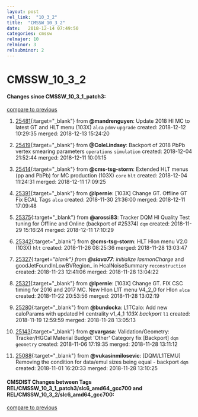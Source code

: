 ```yaml
---
layout: post
rel_link:  "10_3_2"
title:  "CMSSW_10_3_2"
date:   2018-12-14 07:49:50
categories: cmssw
relmajor: 10
relminor: 3
relsubminor: 2
---
```


# CMSSW_10_3_2
#### Changes since CMSSW_10_3_1_patch3:
[compare to previous](https://github.com/cms-sw/cmssw/compare/CMSSW_10_3_1_patch3...CMSSW_10_3_2)



1. [25481](http://github.com/cms-sw/cmssw/pull/25481){:target="_blank"}  from **@mandrenguyen**: Update 2018 HI MC to latest GT and HLT menu (103X) `alca`  `pdmv`  `upgrade`  created: 2018-12-12 10:29:35 merged: 2018-12-13 15:24:20



2. [25419](http://github.com/cms-sw/cmssw/pull/25419){:target="_blank"}  from **@ColeLindsey**: Backport of 2018 PbPb vertex smearing parameters `operations`  `simulation`  created: 2018-12-04 21:52:44 merged: 2018-12-11 10:01:15



3. [25414](http://github.com/cms-sw/cmssw/pull/25414){:target="_blank"}  from **@cms-tsg-storm**: Extended HLT menus (pp and PbPb) for MC production (103X) `core`  `hlt`  created: 2018-12-04 11:24:31 merged: 2018-12-11 17:09:25



4. [25391](http://github.com/cms-sw/cmssw/pull/25391){:target="_blank"}  from **@lpernie**: [103X] Change GT. Offline GT Fix ECAL Tags `alca`  created: 2018-11-30 21:36:00 merged: 2018-12-11 17:09:48



5. [25375](http://github.com/cms-sw/cmssw/pull/25375){:target="_blank"}  from **@arossi83**: Tracker DQM HI Quality Test tuning for Offline and Online (backport of #25374) `dqm`  created: 2018-11-29 15:16:24 merged: 2018-12-11 17:10:29



6. [25342](http://github.com/cms-sw/cmssw/pull/25342){:target="_blank"}  from **@cms-tsg-storm**: HLT HIon menu V2.0 (103X) `hlt`  created: 2018-11-26 08:25:36 merged: 2018-11-28 13:03:47



7. [25327](http://github.com/cms-sw/cmssw/pull/25327){:target="_blank"}  from **@slava77**: initialize lasmonCharge_ and goodJetFoundInLowBVRegion_ in HcalNoiseSummary `reconstruction`  created: 2018-11-23 12:41:06 merged: 2018-11-28 13:04:22



8. [25321](http://github.com/cms-sw/cmssw/pull/25321){:target="_blank"}  from **@lpernie**: [103X] Change GT. FIX CSC timing for 2016 and 2017 MC. New HIon L1T menu V4_2_0 for HIon `alca`  created: 2018-11-22 20:53:56 merged: 2018-11-28 13:02:19



9. [25280](http://github.com/cms-sw/cmssw/pull/25280){:target="_blank"}  from **@bundocka**: L1TCalo: Add new caloParams with updated HI centrality v1_4_1 *103X backport* `l1`  created: 2018-11-19 12:59:59 merged: 2018-11-28 13:05:13



10. [25143](http://github.com/cms-sw/cmssw/pull/25143){:target="_blank"}  from **@vargasa**: Validation/Geometry: Tracker/HGCal Material Budget 'Other' Category fix [Backport] `dqm`  `geometry`  created: 2018-11-06 17:19:35 merged: 2018-11-28 13:11:12



11. [25088](http://github.com/cms-sw/cmssw/pull/25088){:target="_blank"}  from **@vukasinmilosevic**: [DQM/L1TEMU] Removing the condition for data/emul sizes being equal - backport `dqm`  created: 2018-11-01 16:20:33 merged: 2018-11-28 13:10:25



#### CMSDIST Changes between Tags REL/CMSSW_10_3_1_patch3/slc6_amd64_gcc700 and REL/CMSSW_10_3_2/slc6_amd64_gcc700:
[compare to previous](https://github.com/cms-sw/cmsdist/compare/REL/CMSSW_10_3_1_patch3/slc6_amd64_gcc700...REL/CMSSW_10_3_2/slc6_amd64_gcc700)


